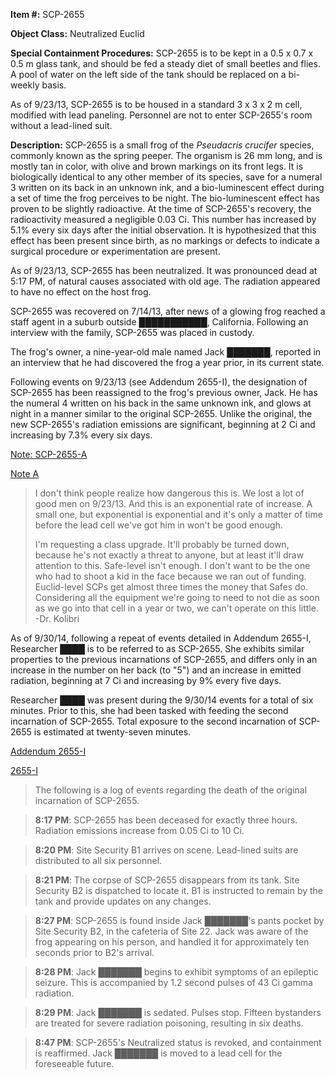   
**Item #:** SCP-2655

**Object Class:** Neutralized Euclid

**Special Containment Procedures:** SCP-2655 is to be kept in a 0.5 x 0.7 x 0.5 m glass tank, and should be fed a steady diet of small beetles and flies. A pool of water on the left side of the tank should be replaced on a bi-weekly basis.

As of 9/23/13, SCP-2655 is to be housed in a standard 3 x 3 x 2 m cell, modified with lead paneling. Personnel are not to enter SCP-2655's room without a lead-lined suit.

**Description:** SCP-2655 is a small frog of the _Pseudacris crucifer_ species, commonly known as the spring peeper. The organism is 26 mm long, and is mostly tan in color, with olive and brown markings on its front legs. It is biologically identical to any other member of its species, save for a numeral 3 written on its back in an unknown ink, and a bio-luminescent effect during a set of time the frog perceives to be night. The bio-luminescent effect has proven to be slightly radioactive. At the time of SCP-2655's recovery, the radioactivity measured a negligible 0.03 Ci. This number has increased by 5.1% every six days after the initial observation. It is hypothesized that this effect has been present since birth, as no markings or defects to indicate a surgical procedure or experimentation are present.

As of 9/23/13, SCP-2655 has been neutralized. It was pronounced dead at 5:17 PM, of natural causes associated with old age. The radiation appeared to have no effect on the host frog.

SCP-2655 was recovered on 7/14/13, after news of a glowing frog reached a staff agent in a suburb outside ███████████, California. Following an interview with the family, SCP-2655 was placed in custody.

The frog's owner, a nine-year-old male named Jack ███████, reported in an interview that he had discovered the frog a year prior, in its current state.

Following events on 9/23/13 (see Addendum 2655-I), the designation of SCP-2655 has been reassigned to the frog's previous owner, Jack. He has the numeral 4 written on his back in the same unknown ink, and glows at night in a manner similar to the original SCP-2655. Unlike the original, the new SCP-2655's radiation emissions are significant, beginning at 2 Ci and increasing by 7.3% every six days.

[Note: SCP-2655-A](javascript:;)

[Note A](javascript:;)

> I don't think people realize how dangerous this is. We lost a lot of good men on 9/23/13. And this is an exponential rate of increase. A small one, but exponential is exponential and it's only a matter of time before the lead cell we've got him in won't be good enough.
> 
> I'm requesting a class upgrade. It'll probably be turned down, because he's not exactly a threat to anyone, but at least it'll draw attention to this. Safe-level isn't enough. I don't want to be the one who had to shoot a kid in the face because we ran out of funding.  
> Euclid-level SCPs get almost three times the money that Safes do. Considering all the equipment we're going to need to not die as soon as we go into that cell in a year or two, we can't operate on this little.  
> \-Dr. Kolibri

As of 9/30/14, following a repeat of events detailed in Addendum 2655-I, Researcher ████ is to be referred to as SCP-2655. She exhibits similar properties to the previous incarnations of SCP-2655, and differs only in an increase in the number on her back (to "5") and an increase in emitted radiation, beginning at 7 Ci and increasing by 9% every five days.

Researcher ████ was present during the 9/30/14 events for a total of six minutes. Prior to this, she had been tasked with feeding the second incarnation of SCP-2655. Total exposure to the second incarnation of SCP-2655 is estimated at twenty-seven minutes.

[Addendum 2655-I](javascript:;)

[2655-I](javascript:;)

> The following is a log of events regarding the death of the original incarnation of SCP-2655.

> **8:17 PM**: SCP-2655 has been deceased for exactly three hours. Radiation emissions increase from 0.05 Ci to 10 Ci.

> **8:20 PM**: Site Security B1 arrives on scene. Lead-lined suits are distributed to all six personnel.

> **8:21 PM**: The corpse of SCP-2655 disappears from its tank. Site Security B2 is dispatched to locate it. B1 is instructed to remain by the tank and provide updates on any changes.

> **8:27 PM**: SCP-2655 is found inside Jack ███████'s pants pocket by Site Security B2, in the cafeteria of Site 22. Jack was aware of the frog appearing on his person, and handled it for approximately ten seconds prior to B2's arrival.

> **8:28 PM**: Jack ███████ begins to exhibit symptoms of an epileptic seizure. This is accompanied by 1.2 second pulses of 43 Ci gamma radiation.

> **8:29 PM**: Jack ███████ is sedated. Pulses stop. Fifteen bystanders are treated for severe radiation poisoning, resulting in six deaths.

> **8:47 PM**: SCP-2655's Neutralized status is revoked, and containment is reaffirmed. Jack ███████ is moved to a lead cell for the foreseeable future.